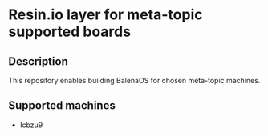 # Resin.io layer for meta-topic supported boards

## Description
This repository enables building BalenaOS for chosen meta-topic machines.

## Supported machines
* lcbzu9
